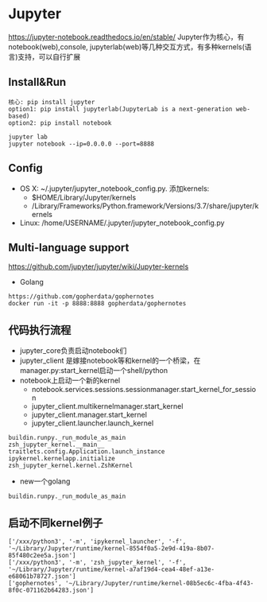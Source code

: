 # Jupyter
https://jupyter-notebook.readthedocs.io/en/stable/
Jupyter作为核心，有notebook(web),console, jupyterlab(web)等几种交互方式，有多种kernels(语言)支持，可以自行扩展
## Install&Run
```
核心: pip install jupyter
option1: pip install jupyterlab(JupyterLab is a next-generation web-based)
option2: pip install notebook

jupyter lab
jupyter notebook --ip=0.0.0.0 --port=8888
```
## Config
- OS X: ~/.jupyter/jupyter_notebook_config.py. 添加kernels:
  - $HOME/Library/Jupyter/kernels
  - /Library/Frameworks/Python.framework/Versions/3.7/share/jupyter/kernels
- Linux: /home/USERNAME/.jupyter/jupyter_notebook_config.py
## Multi-language support
https://github.com/jupyter/jupyter/wiki/Jupyter-kernels
- Golang
```
https://github.com/gopherdata/gophernotes
docker run -it -p 8888:8888 gopherdata/gophernotes
```
## 代码执行流程
- jupyter_core负责启动notebook们
- jupyter_client 是嫁接notebook等和kernel的一个桥梁，在manager.py:start_kernel启动一个shell/python
- notebook上启动一个新的kernel
    - notebook.services.sessions.sessionmanager.start_kernel_for_session
    - jupyter_client.multikernelmanager.start_kernel
    - jupyter_client.manager.start_kernel
    - jupyter_client.launcher.launch_kernel
```
buildin.runpy._run_module_as_main
zsh_jupyter_kernel.__main__
traitlets.config.Application.launch_instance
ipykernel.kernelapp.initialize
zsh_jupyter_kernel.kernel.ZshKernel
```
- new一个golang
```
buildin.runpy._run_module_as_main

```
## 启动不同kernel例子
```
['/xxx/python3', '-m', 'ipykernel_launcher', '-f', '~/Library/Jupyter/runtime/kernel-8554f0a5-2e9d-419a-8b07-85f480c2ee5a.json']
['/xxx/python3', '-m', 'zsh_jupyter_kernel', '-f', '~/Library/Jupyter/runtime/kernel-a7af19d4-cea4-48ef-a13e-e68061b78727.json']
['gophernotes', '~/Library/Jupyter/runtime/kernel-08b5ec6c-4fba-4f43-8f0c-071162b64283.json']
```
